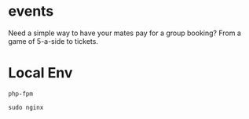 # events

Need a simple way to have your mates pay for a group booking? From a game of 5-a-side to tickets.

# Local Env
```
php-fpm

sudo nginx
```